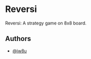 
# Reversi

Reversi: A strategy game on 8x8 board. 

## Authors

- [@jw8u](https://www.github.com/jw8u)

